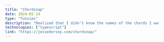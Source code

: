 ```yaml
---
title: "Chordsnap"
date: 2024-02-14
type: "funsies"
description: "Realized that I didn't know the names of the chords I was playing - I immediately started vibecoding a fix for that"
technologies: ["typescript"]
link: "https://jessedorsey.com/chordsnap/"
---
```

